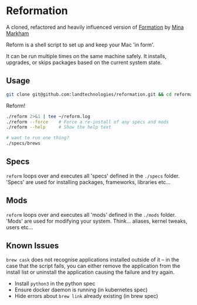 # Reformation

A cloned, refactored and heavily influenced version of [Formation](https://github.com/minamarkham/formation) by [Mina Markham](https://github.com/minamarkham)

Reform is a shell script to set up and keep your Mac 'in form'.

It can be run multiple times on the same machine safely. It installs, upgrades, or skips packages based on the current system state.

## Usage

```sh
git clone git@github.com:landtechnologies/reformation.git && cd reformation
```

Reform!

```sh
./reform 2>&1 | tee ~/reform.log
./reform --force    # Force a re-install of any specs and mods
./reform --help     # Show the help text

# want to run one thing?
./specs/brews
```

## Specs

`reform` loops over and executes all 'specs' defined in the `./specs` folder. 'Specs' are used for installing packages, frameworks, libraries etc...

## Mods

`reform` loops over and executes all 'mods' defined in the `./mods` folder. 'Mods' are used for modifying your system. Think... aliases, kernel tweaks, users etc...

## Known Issues

`brew cask` does not recognise applications installed outside of it – in the case that the script fails, you can either remove the application from the install list or uninstall the application causing the failure and try again.

- Install `python3` in the python spec
- Ensure docker daemon is running (in kubernetes spec)
- Hide errors about `brew link` already existing (in brew spec)
